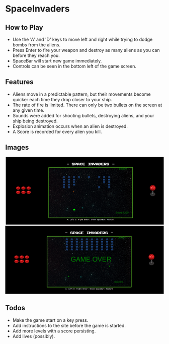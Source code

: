 # SpaceInvaders

## How to Play
+ Use the  'A' and 'D' keys to move left and right while trying to dodge bombs from the aliens.
+ Press Enter to fire your weapon and destroy as many aliens as you can before they reach you.
+ SpaceBar will start new game immediately.
+ Controls can be seen in the bottom left of the game screen.

## Features
+ Aliens move in a predictable pattern, but their movements become quicker each time they drop closer to your ship.
+ The rate of fire is limited. There can only be two bullets on the screen at any given time.
+ Sounds were added for shooting bullets, destroying aliens, and your ship being destroyed.
+ Explosion animation occurs when an alien is destroyed.
+ A Score is recorded for every alien you kill.

## Images
![gameplay]
![game_over]

## Todos
+ Make the game start on a key press.
+ Add instructions to the site before the game is started.
+ Add more levels with a score persisting.
+ Add lives (possibly).

[game_over]: ./images/game_over.png
[gameplay]: ./images/shot.png
